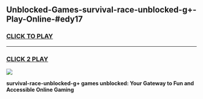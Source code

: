 
## Unblocked-Games-survival-race-unblocked-g+-Play-Online-#edy17
<h3>
<a href="https://premium.freeplayer.one?title=survival-race-unblocked-g+&ref=27F">CLICK TO PLAY</a></h3>
<hr>

<h3>
<a href="https://premium.freeplayer.one?title=survival-race-unblocked-g+&ref=27F">CLICK 2 PLAY</a>
  
</h3>

<a href="https://premium.freeplayer.one?title=survival-race-unblocked-g+&ref=27F"><img src="https://clearcache.store/games.png"></a>


**survival-race-unblocked-g+ games unblocked: Your Gateway to Fun and Accessible Online Gaming**
